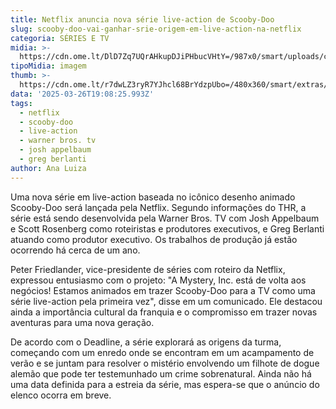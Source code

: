 ```yaml
---
title: Netflix anuncia nova série live-action de Scooby-Doo
slug: scooby-doo-vai-ganhar-srie-origem-em-live-action-na-netflix
categoria: SÉRIES E TV
midia: >-
  https://cdn.ome.lt/DlD7Zq7UQrAHkupDJiPHbucVHtY=/987x0/smart/uploads/conteudo/fotos/scooby-doo-liveaction.png
tipoMidia: imagem
thumb: >-
  https://cdn.ome.lt/r7dwLZ3ryR7YJhcl68BrYdzpUbo=/480x360/smart/extras/conteudos/scooby-doo-liveaction.png
data: '2025-03-26T19:08:25.993Z'
tags:
  - netflix
  - scooby-doo
  - live-action
  - warner bros. tv
  - josh appelbaum
  - greg berlanti
author: Ana Luiza
---
```


Uma nova série em live-action baseada no icônico desenho animado Scooby-Doo será lançada pela Netflix. Segundo informações do THR, a série está sendo desenvolvida pela Warner Bros. TV com Josh Appelbaum e Scott Rosenberg como roteiristas e produtores executivos, e Greg Berlanti atuando como produtor executivo. Os trabalhos de produção já estão ocorrendo há cerca de um ano.

Peter Friedlander, vice-presidente de séries com roteiro da Netflix, expressou entusiasmo com o projeto: "A Mystery, Inc. está de volta aos negócios! Estamos animados em trazer Scooby-Doo para a TV como uma série live-action pela primeira vez", disse em um comunicado. Ele destacou ainda a importância cultural da franquia e o compromisso em trazer novas aventuras para uma nova geração.

De acordo com o Deadline, a série explorará as origens da turma, começando com um enredo onde se encontram em um acampamento de verão e se juntam para resolver o mistério envolvendo um filhote de dogue alemão que pode ter testemunhado um crime sobrenatural. Ainda não há uma data definida para a estreia da série, mas espera-se que o anúncio do elenco ocorra em breve.
